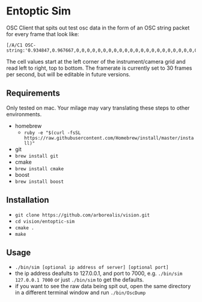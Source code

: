 # Entoptic Sim

OSC Client that spits out test osc data in the form of an OSC string packet for every frame that look like:

```
[/A/C1 OSC-string:'0.934847,0.967667,0,0,0,0,0,0,0,0,0,0,0,0,0,0,0,0,0,0,0,0,0,0,0,0,0,0,0,0,0,0,0,0,0.918743,0,0,0,0,0.933927,0,0,0,0,0,0,0,0,0,0,0,0,0,0,0.983912,0,0,0.981289,0,0,0,0,0,0,0,0.928788,0,0,0,0,0,0,0,0,0,0,0,0,0,0,0,0,0,0,0,0,0,0,0,0,0,0,0.954362,0.958915,0,0,0,0,0.906563,0,0,0,0.980445,0,0,0.962922,0,0,0,0,0,0,0,0,0,0,0,0,0,0,0,0,0,0,0.931076,0,0,0.995334,0,0,0,0,0,0,0,0.982881,0,0,0,0,0,0,0,0,0.919610,0,0,0,0,0,0.956571,0,0,0,0,0,0,0,0,0,0,0,0,0,0,0,0,0,0,0,0,0,0,0,0,0.917023,0,0.931294,0,0,0,0,0,0,0,0,0,0,0,0,0,0,0,0,0,0,0,0,0,0']
```
The cell values start at the left corner of the instrument/camera grid and read left to right, top to bottom. The framerate is currently set to 30 frames per second, but will be editable in future versions.


## Requirements
Only tested on mac. Your milage may vary translating these steps to other environments.

* homebrew
  * ```ruby -e "$(curl -fsSL https://raw.githubusercontent.com/Homebrew/install/master/install)"```
* git
 * ```brew install git```
* cmake
 * ```brew install cmake```
* boost
 * ```brew install boost```


## Installation
* ```git clone https://github.com/arborealis/vision.git```
* ```cd vision/entoptic-sim```
* ```cmake .``` 
* ```make```


## Usage
* ```./bin/sim [optional ip address of server] [optional port]```
 * the ip address deafults to 127.0.0.1, and port to 7000, e.g. ```./bin/sim 127.0.0.1 7000``` or just ```./bin/sim``` to get the defaults.
* if you want to see the raw data being spit out, open the same directory in a different terminal window and run ```./bin/OscDump```

